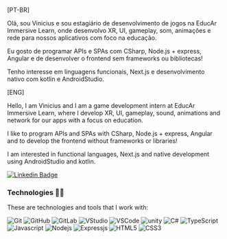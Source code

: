 [PT-BR]

Olá, sou Vinicius e sou estagiário de desenvolvimento de jogos na EducAr Immersive Learn, onde desenvolvo XR, UI, gameplay, som, animações e rede para nossos aplicativos com foco na educação. 

Eu gosto de programar APIs e SPAs com CSharp, Node.js + express, Angular e de desenvolver o frontend sem frameworks ou bibliotecas!

Tenho interesse em linguagens funcionais, Next.js e desenvolvimento nativo com kotlin e AndroidStudio.

[ENG]

Hello, I am Vinicius and I am a game development intern at EducAr Immersive Learn, where I develop XR, UI, gameplay, sound, animations and network for our apps with a focus on education. 

I like to program APIs and SPAs with CSharp, Node.js + express, Angular and to develop the frontend without frameworks or libraries!

I am interested in functional languages, Next.js and native development using AndroidStudio and kotlin.


[![Linkedin Badge](https://img.shields.io/badge/-LinkedIn-blue?style=flat-square&logo=Linkedin&logoColor=white&link=https://www.linkedin.com/in/hanashiro/)](https://www.linkedin.com/in/vinolivae/)

### Technologies 🐱‍💻

These are technologies and tools that I work with:

![Git](https://img.shields.io/badge/-Git-lightgrey?style=flat-square&logo=git)
![GitHub](https://img.shields.io/badge/-GitHub-181717?style=flat-square&logo=github)
![GitLab](https://img.shields.io/badge/-GitLab-orange?logo=gitlab)
![VStudio](https://img.shields.io/badge/-Visual%20Studio-purple?logo=visual-studio)
![VSCode](https://img.shields.io/badge/-VSCode-007ACC?style=flat-square&logo=visual-studio-code&logoColor=white)
![unity](https://img.shields.io/badge/-Unity-black?logo=unity)
![C#](https://img.shields.io/badge/-CSharp-blue?logo=c-sharp)
![TypeScript](https://img.shields.io/badge/-TypeScript-ACC?logo=typescript)
![Javascript](https://img.shields.io/badge/Javascript-black?style=flat-square&logo=javascript)
![Nodejs](https://img.shields.io/badge/Node.js-9efc56?style=flat-square&logo=node.js)
![Expressjs](https://img.shields.io/badge/Express.js-black?style=flat-square&logo=Express)
![HTML5](https://img.shields.io/badge/-HTML5-E34F26?style=flat-square&logo=html5&logoColor=white)
![CSS3](https://img.shields.io/badge/-CSS3-1572B6?style=flat-square&logo=css3)
<!--[Angular](https://img.shields.io/badge/-Angular-DD0031?style=flat-square&logo=angular)
![Bootstrap](https://img.shields.io/badge/-Bootstrap-563D7C?style=flat-square&logo=bootstrap) -->

<!--
**vinolivae/vinolivae** is a ✨ _special_ ✨ repository because its `README.md` (this file) appears on your GitHub profile.

Here are some ideas to get you started:

- 🔭 I’m currently working on ...
- 🌱 I’m currently learning ...
- 👯 I’m looking to collaborate on ...
- 🤔 I’m looking for help with ...
- 💬 Ask me about ...
- 📫 How to reach me: ...
- 😄 Pronouns: ...
- ⚡ Fun fact: ...
-->
